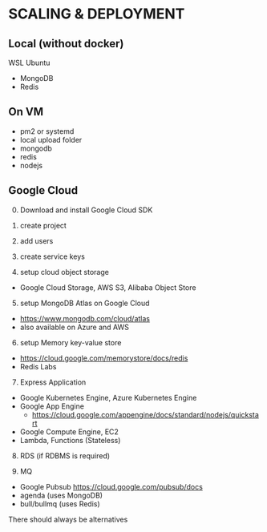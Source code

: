 # SCALING & DEPLOYMENT

## Local (without docker)

WSL Ubuntu
- MongoDB
- Redis

## On VM

- pm2 or systemd
- local upload folder
- mongodb
- redis
- nodejs

## Google Cloud

0. Download and install Google Cloud SDK
1. create project
2. add users
3. create service keys


4. setup cloud object storage
  - Google Cloud Storage, AWS S3, Alibaba Object Store

5. setup MongoDB Atlas on Google Cloud
  - https://www.mongodb.com/cloud/atlas
  - also available on Azure and AWS

6. setup Memory key-value store
  - https://cloud.google.com/memorystore/docs/redis
  - Redis Labs

7. Express Application
  - Google Kubernetes Engine, Azure Kubernetes Engine
  - Google App Engine 
    - https://cloud.google.com/appengine/docs/standard/nodejs/quickstart
  - Google Compute Engine, EC2
  - Lambda, Functions (Stateless)

8. RDS (if RDBMS is required)

9. MQ
  - Google Pubsub https://cloud.google.com/pubsub/docs
  - agenda (uses MongoDB)
  - bull/bullmq (uses Redis)

There should always be alternatives
